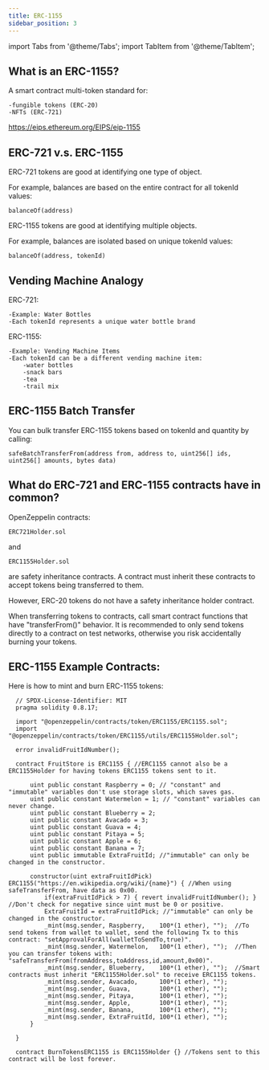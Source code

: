 ```yaml
---
title: ERC-1155
sidebar_position: 3
---
```


import Tabs from '@theme/Tabs';
import TabItem from '@theme/TabItem';

## What is an ERC-1155?

A smart contract multi-token standard for:

    -fungible tokens (ERC-20)  
    -NFTs (ERC-721)

https://eips.ethereum.org/EIPS/eip-1155

## ERC-721 v.s. ERC-1155

ERC-721 tokens are good at identifying one type of object.

For example, balances are based on the entire contract for all tokenId values:

    balanceOf(address)

ERC-1155 tokens are good at identifying multiple objects.

For example, balances are isolated based on unique tokenId values:

    balanceOf(address, tokenId)

## Vending Machine Analogy

ERC-721:

    -Example: Water Bottles
    -Each tokenId represents a unique water bottle brand

ERC-1155:

    -Example: Vending Machine Items
    -Each tokenId can be a different vending machine item:
        -water bottles
        -snack bars
        -tea
        -trail mix

## ERC-1155 Batch Transfer

You can bulk transfer ERC-1155 tokens based on tokenId and quantity by calling:

    safeBatchTransferFrom(address from, address to, uint256[] ids, uint256[] amounts, bytes data)

## What do ERC-721 and ERC-1155 contracts have in common?

OpenZeppelin contracts:

    ERC721Holder.sol

and

    ERC1155Holder.sol

are safety inheritance contracts. A contract must inherit these contracts to accept tokens being transferred to them.

However, ERC-20 tokens do not have a safety inheritance holder contract.

When transferring tokens to contracts, call smart contract functions that have "transferFrom()" behavior.
It is recommended to only send tokens directly to a contract on test networks, otherwise you risk accidentally burning your tokens.

## ERC-1155 Example Contracts:

Here is how to mint and burn ERC-1155 tokens:

<Tabs>
  <TabItem value="solidity" label="Solidity" default>

      // SPDX-License-Identifier: MIT
      pragma solidity 0.8.17;

      import "@openzeppelin/contracts/token/ERC1155/ERC1155.sol";
      import "@openzeppelin/contracts/token/ERC1155/utils/ERC1155Holder.sol";

      error invalidFruitIdNumber();

      contract FruitStore is ERC1155 { //ERC1155 cannot also be a ERC1155Holder for having tokens ERC1155 tokens sent to it.

          uint public constant Raspberry = 0; // "constant" and "immutable" variables don't use storage slots, which saves gas.
          uint public constant Watermelon = 1; // "constant" variables can never change.
          uint public constant Blueberry = 2;
          uint public constant Avacado = 3;
          uint public constant Guava = 4;
          uint public constant Pitaya = 5;
          uint public constant Apple = 6;
          uint public constant Banana = 7;
          uint public immutable ExtraFruitId; //"immutable" can only be changed in the constructor.

          constructor(uint extraFruitIdPick) ERC1155("https://en.wikipedia.org/wiki/{name}") { //When using safeTransferFrom, have data as 0x00.
              if(extraFruitIdPick > 7) { revert invalidFruitIdNumber(); } //Don't check for negative since uint must be 0 or positive.
              ExtraFruitId = extraFruitIdPick; //"immutable" can only be changed in the constructor.
              _mint(msg.sender, Raspberry,    100*(1 ether), "");  //To send tokens from wallet to wallet, send the following Tx to this contract: "setApprovalForAll(walletToSendTo,true)".
              _mint(msg.sender, Watermelon,   100*(1 ether), "");  //Then you can transfer tokens with: "safeTransferFrom(fromAddress,toAddress,id,amount,0x00)".
              _mint(msg.sender, Blueberry,    100*(1 ether), "");  //Smart contracts must inherit "ERC1155Holder.sol" to receive ERC1155 tokens.
              _mint(msg.sender, Avacado,      100*(1 ether), "");
              _mint(msg.sender, Guava,        100*(1 ether), "");
              _mint(msg.sender, Pitaya,       100*(1 ether), "");
              _mint(msg.sender, Apple,        100*(1 ether), "");
              _mint(msg.sender, Banana,       100*(1 ether), "");
              _mint(msg.sender, ExtraFruitId, 100*(1 ether), "");
          }

      }

      contract BurnTokensERC1155 is ERC1155Holder {} //Tokens sent to this contract will be lost forever.

  </TabItem>
</Tabs>
